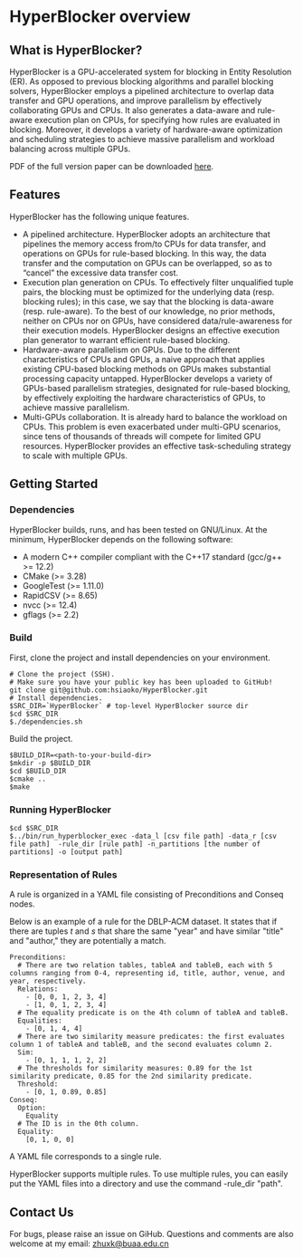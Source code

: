 # HyperBlocker overview

## What is HyperBlocker?
HyperBlocker is a GPU-accelerated system for blocking in Entity Resolution (ER). 
As opposed to previous blocking
algorithms and parallel blocking solvers, HyperBlocker employs
a pipelined architecture to overlap data transfer and GPU
operations, and improve parallelism by effectively collaborating
GPUs and CPUs. It also generates a data-aware and rule-aware
execution plan on CPUs, for specifying how rules are evaluated in
blocking. Moreover, it develops a variety of hardware-aware optimization 
and scheduling strategies to achieve massive parallelism
and workload balancing across multiple GPUs. 

PDF of the full version paper can be downloaded [here](https://hsiaoko.github.io/files/paper/HyperBlocker_full_paper.pdf).

## Features
HyperBlocker has the following unique features.

* A pipelined architecture. HyperBlocker adopts an architecture
that pipelines the memory access from/to CPUs for data
transfer, and operations on GPUs for rule-based blocking. In
this way, the data transfer and the computation on GPUs can be
overlapped, so as to “cancel” the excessive data transfer cost.
* Execution plan generation on CPUs. To effectively filter
unqualified tuple pairs, the blocking must be optimized for
the underlying data (resp. blocking rules); in this case, we say
that the blocking is data-aware (resp. rule-aware). To the best
of our knowledge, no prior methods, neither on CPUs nor on
GPUs, have considered data/rule-awareness for their execution
models. HyperBlocker designs an effective execution plan
generator to warrant efficient rule-based blocking.
* Hardware-aware parallelism on GPUs. Due to the different characteristics of CPUs and GPUs, a naive approach that
applies existing CPU-based blocking methods on GPUs makes
substantial processing capacity untapped. HyperBlocker develops a variety of GPUs-based parallelism strategies, designated
for rule-based blocking, by effectively exploiting the hardware
characteristics of GPUs, to achieve massive parallelism.
* Multi-GPUs collaboration. It is already hard to balance the
workload on CPUs. This problem is even exacerbated under
multi-GPU scenarios, since tens of thousands of threads will
compete for limited GPU resources. HyperBlocker provides an
effective task-scheduling strategy to scale with multiple GPUs.


## Getting Started
### Dependencies
HyperBlocker builds, runs, and has been tested on GNU/Linux. 
At the minimum, HyperBlocker depends on the following software:
* A modern C++ compiler compliant with the C++17 standard 
(gcc/g++ >= 12.2)
* CMake (>= 3.28)
* GoogleTest (>= 1.11.0)
* RapidCSV (>= 8.65)
* nvcc (>= 12.4)
* gflags (>= 2.2)

### Build

First, clone the project and install dependencies on your environment.

```shell
# Clone the project (SSH).
# Make sure you have your public key has been uploaded to GitHub!
git clone git@github.com:hsiaoko/HyperBlocker.git
# Install dependencies.
$SRC_DIR=`HyperBlocker` # top-level HyperBlocker source dir
$cd $SRC_DIR
$./dependencies.sh
```

Build the project.
```shell
$BUILD_DIR=<path-to-your-build-dir>
$mkdir -p $BUILD_DIR
$cd $BUILD_DIR
$cmake ..
$make
```

### Running HyperBlocker
```shell
$cd $SRC_DIR
$../bin/run_hyperblocker_exec -data_l [csv file path] -data_r [csv file path]  -rule_dir [rule path] -n_partitions [the number of partitions] -o [output path]
```

### Representation of Rules

A rule is organized in a YAML file consisting of Preconditions and Conseq nodes.

Below is an example of a rule for the DBLP-ACM dataset. 
It states that if there are tuples  $t$ and $s$ that share the same "year" and have similar "title" and "author," they are potentially a match.

```
Preconditions:
  # There are two relation tables, tableA and tableB, each with 5 columns ranging from 0-4, representing id, title, author, venue, and year, respectively.
  Relations:
    - [0, 0, 1, 2, 3, 4]  
    - [1, 0, 1, 2, 3, 4]
  # The equality predicate is on the 4th column of tableA and tableB.
  Equalities:
    - [0, 1, 4, 4]
  # There are two similarity measure predicates: the first evaluates column 1 of tableA and tableB, and the second evaluates column 2.
  Sim:
    - [0, 1, 1, 1, 2, 2]
  # The thresholds for similarity measures: 0.89 for the 1st similarity predicate, 0.85 for the 2nd similarity predicate.
  Threshold:
    - [0, 1, 0.89, 0.85]  
Conseq:
  Option:
    Equality
  # The ID is in the 0th column.
  Equality:
    [0, 1, 0, 0]  
```
A YAML file corresponds to a single rule.

HyperBlocker supports multiple rules. 
To use multiple rules, you can easily put the YAML files into a directory and use the command -rule_dir "path".
## Contact Us
For bugs, please raise an issue on GiHub. 
Questions and comments are also welcome at my email: 
zhuxk@buaa.edu.cn



